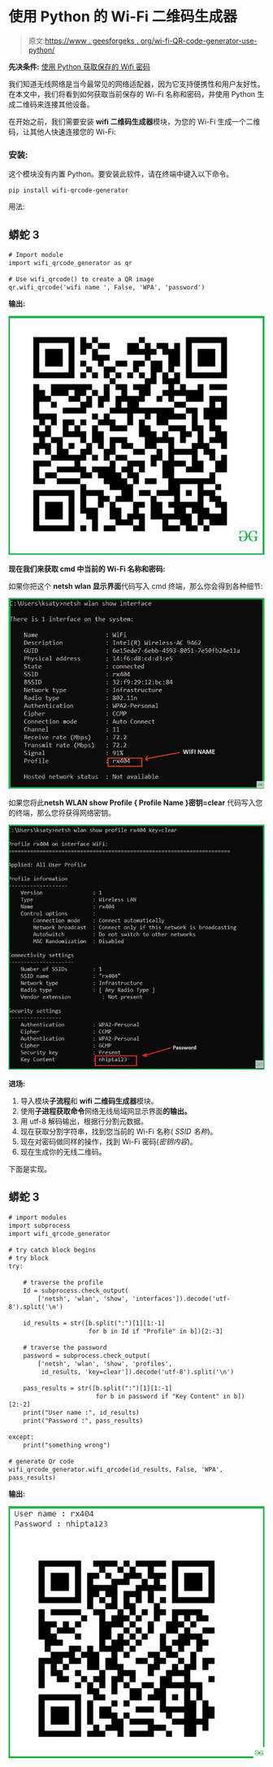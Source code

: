 # 使用 Python 的 Wi-Fi 二维码生成器

> 原文:[https://www . geesforgeks . org/wi-fi-QR-code-generator-use-python/](https://www.geeksforgeeks.org/wi-fi-qr-code-generator-using-python/)

**先决条件:** [使用 Python 获取保存的 Wifi 密码](https://www.geeksforgeeks.org/getting-saved-wifi-passwords-using-python/)

我们知道无线网络是当今最常见的网络适配器，因为它支持便携性和用户友好性。在本文中，我们将看到如何获取当前保存的 Wi-Fi 名称和密码，并使用 Python 生成二维码来连接其他设备。

在开始之前，我们需要安装 **wifi 二维码生成器**模块，为您的 Wi-Fi 生成一个二维码，让其他人快速连接您的 Wi-Fi:

### 安装:

这个模块没有内置 Python。要安装此软件，请在终端中键入以下命令。

```
pip install wifi-qrcode-generator
```

用法:

## 蟒蛇 3

```
# Import module
import wifi_qrcode_generator as qr

# Use wifi_qrcode() to create a QR image
qr.wifi_qrcode('wifi name ', False, 'WPA', 'password')
```

**输出:**

![](img/4ba2af2ea47371211c6702029de85357.png)

**现在我们来获取 cmd 中当前的 Wi-Fi 名称和密码:**

如果你把这个 **netsh wlan 显示界面**代码写入 cmd 终端，那么你会得到各种细节:

![](img/f6b85d28dfd1f48bf112daa40feeb478.png)

如果您将此**netsh WLAN show Profile { Profile Name }密钥=clear** 代码写入您的终端，那么您将获得网络密钥。

![](img/4573d25b1cd3208975bd4157ece6ea6b.png)

**进场:**

1.  导入模块**子流程**和 **wifi 二维码生成器**模块。
2.  使用**子进程获取命令**网络无线局域网显示界面**的输出。**
3.  用 utf-8 解码输出，根据行分割元数据。
4.  现在获取分割字符串，找到您当前的 Wi-Fi 名称( *SSID 名称*)。
5.  现在对密码做同样的操作，找到 Wi-Fi 密码(*密钥内容*)。
6.  现在生成你的无线二维码。

下面是实现。

## 蟒蛇 3

```
# import modules
import subprocess
import wifi_qrcode_generator

# try catch block begins
# try block
try:

    # traverse the profile
    Id = subprocess.check_output(
        ['netsh', 'wlan', 'show', 'interfaces']).decode('utf-8').split('\n')

    id_results = str([b.split(":")[1][1:-1]
                      for b in Id if "Profile" in b])[2:-3]

    # traverse the password
    password = subprocess.check_output(
        ['netsh', 'wlan', 'show', 'profiles',
         id_results, 'key=clear']).decode('utf-8').split('\n')

    pass_results = str([b.split(":")[1][1:-1]
                        for b in password if "Key Content" in b])[2:-2]
    print("User name :", id_results)
    print("Password :", pass_results)

except:
    print("something wrong")

# generate Qr code
wifi_qrcode_generator.wifi_qrcode(id_results, False, 'WPA', pass_results)
```

**输出:**

![](img/80fc0eca5678614428846b35d72378ab.png)